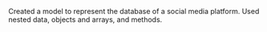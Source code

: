 Created a model to represent the database of a social media platform. Used nested data, objects and arrays, and methods.